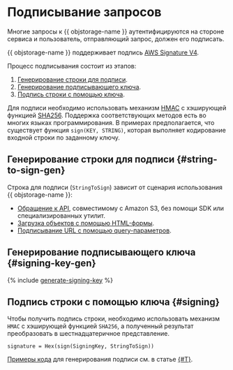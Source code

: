 # Подписывание запросов


Многие запросы к {{ objstorage-name }} аутентифицируются на стороне сервиса и пользователь, отправляющий запрос, должен его подписать.

{{ objstorage-name }} поддерживает подпись [AWS Signature V4](https://docs.aws.amazon.com/AmazonS3/latest/API/sig-v4-authenticating-requests.html).

Процесс подписывания состоит из этапов:

1. [Генерирование строки для подписи](#string-to-sign-gen).
1. [Генерирование подписывающего ключа](#signing-key-gen).
1. [Подпись строки с помощью ключа](#signing).

Для подписи необходимо использовать механизм [HMAC](https://ru.wikipedia.org/wiki/HMAC) с хэширующей функцией [SHA256](https://ru.wikipedia.org/wiki/SHA-2). Поддержка соответствующих методов есть во многих языках программирования. В примерах предполагается, что существует функция `sign(KEY, STRING)`, которая выполняет кодирование входной строки по заданному ключу.

## Генерирование строки для подписи {#string-to-sign-gen}

Строка для подписи (`StringToSign`) зависит от сценария использования {{ objstorage-name }}:

* [Обращение к API](./index.md), совместимому с Amazon S3, без помощи SDK или специализированных утилит.
* [Загрузка объектов с помощью HTML-формы](../concepts/presigned-post-forms.md).
* [Подписывание URL с помощью query-параметров](../concepts/pre-signed-urls.md).


## Генерирование подписывающего ключа {#signing-key-gen}

{% include [generate-signing-key](../../_includes/storage/generate-signing-key.md) %}

## Подпись строки с помощью ключа {#signing}

Чтобы получить подпись строки, необходимо использовать механизм `HMAC` с хэширующей функцией `SHA256`, а полученный результат преобразовать в шестнадцатеричное представление.

```text
signature = Hex(sign(SigningKey, StringToSign))
```

[Примеры кода](../concepts/pre-signed-urls.md#code-examples) для генерирования подписи см. в статье [{#T}](../concepts/pre-signed-urls.md).